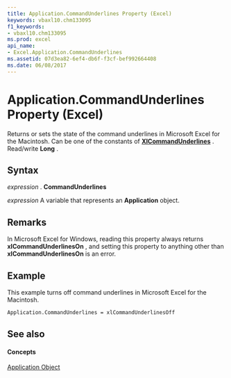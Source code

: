 ```yaml
---
title: Application.CommandUnderlines Property (Excel)
keywords: vbaxl10.chm133095
f1_keywords:
- vbaxl10.chm133095
ms.prod: excel
api_name:
- Excel.Application.CommandUnderlines
ms.assetid: 07d3ea82-6ef4-db6f-f3cf-bef992664408
ms.date: 06/08/2017
---
```



# Application.CommandUnderlines Property (Excel)

Returns or sets the state of the command underlines in Microsoft Excel for the Macintosh. Can be one of the constants of **[XlCommandUnderlines](xlcommandunderlines-enumeration-excel.md)** . Read/write **Long** .


## Syntax

 _expression_ . **CommandUnderlines**

 _expression_ A variable that represents an **Application** object.


## Remarks

In Microsoft Excel for Windows, reading this property always returns **xlCommandUnderlinesOn** , and setting this property to anything other than **xlCommandUnderlinesOn** is an error.


## Example

This example turns off command underlines in Microsoft Excel for the Macintosh.


```vb
Application.CommandUnderlines = xlCommandUnderlinesOff
```


## See also


#### Concepts


[Application Object](application-object-excel.md)

